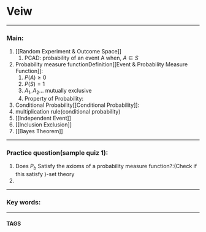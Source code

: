 # Veiw


---
### Main:
1. [[Random Experiment & Outcome Space]]
	1. PCAD: probability of an event A when, $A\in S$
2. Probability measure functionDefinition[[Event & Probability Measure Function]]:
	1. $P(A)\ge 0$
	2. $P(S) = 1$
	3. $A_{1},A_{2}\dots$ mutually exclusive
	4. Property of Probability:
3. Conditional Probability[[Conditional Probability]]:
4. multiplication rule(conditional probability)
5. [[Independent Event]]
6. [[Inclusion Exclusion]]
7. [[Bayes Theorem]]
---
### Practice question(sample quiz 1):
1. Does $P_{b}$ Satisfy the axioms of a probability measure function?:(Check if this satisfy )-set theory
2. 

---

### Key words:

---
#### TAGS